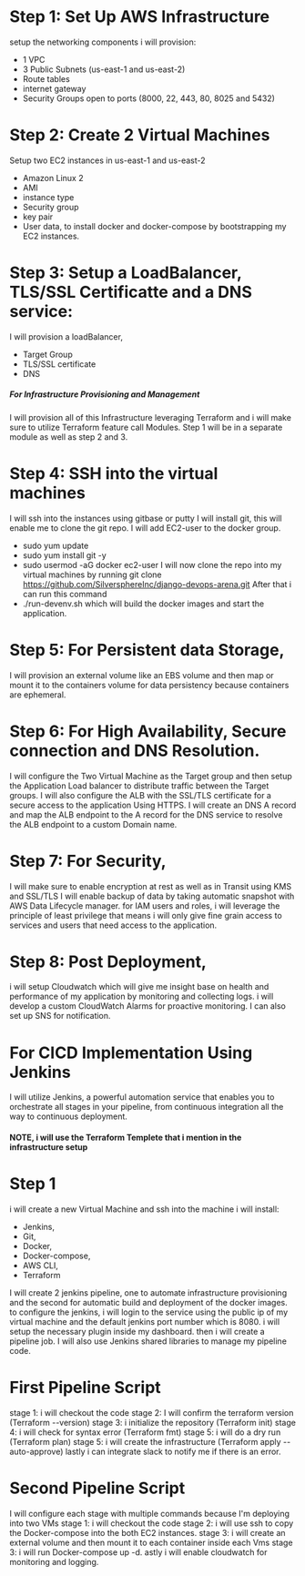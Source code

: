 # Step 1: Set Up AWS Infrastructure
  setup the networking components
  i will provision:
- 1 VPC
- 3 Public Subnets (us-east-1 and us-east-2)
- Route tables
- internet gateway
- Security Groups open to ports (8000, 22, 443, 80, 8025 and 5432)
# Step 2: Create 2 Virtual Machines 
  Setup two EC2 instances in us-east-1 and us-east-2
- Amazon Linux 2
- AMI
- instance type
- Security group
- key pair
- User data, to install docker and docker-compose by bootstrapping my EC2 instances.
# Step 3: Setup a LoadBalancer, TLS/SSL Certificatte and a DNS service:
 I will provision a loadBalancer, 
- Target Group
- TLS/SSL certificate
- DNS
##### For Infrastructure Provisioning and Management
I will provision all of this Infrastructure leveraging Terraform and i will make sure to utilize Terraform feature call Modules.
Step 1 will be in a separate module as well as step 2 and 3.

# Step 4: SSH into the virtual machines
 I will ssh into the instances using gitbase or putty
 I will install git, this will enable me to clone the git repo.
 I will add EC2-user to the docker group.
 - sudo yum update
 - sudo yum install git -y
 - sudo usermod -aG docker ec2-user
I will now clone the repo into my virtual machines by running
git clone https://github.com/SilversphereInc/django-devops-arena.git
After that i can run this command
- ./run-devenv.sh 
which will build the docker images and start the application.

# Step 5: For Persistent data Storage,
 I will provision an external volume like an EBS volume
 and then map or mount it to the containers volume for data persistency because containers are ephemeral.

# Step 6: For High Availability, Secure connection and DNS Resolution.
I will configure the Two Virtual Machine as the Target group and then setup the Application Load balancer to distribute traffic between the Target groups.
I will also configure the ALB with the SSL/TLS certificate for a secure access to the application Using HTTPS.
I will create an DNS A record and map the ALB endpoint to the A record for the DNS service to resolve the ALB endpoint to a custom Domain name.

# Step 7: For Security,
I will make sure to enable encryption at rest as well as in Transit using KMS and SSL/TLS
I will enable backup of data by taking automatic snapshot with AWS Data Lifecycle manager.
for IAM users and roles, i will leverage the principle of least privilege that means i will only give fine grain access to services and users that need access to the application.

# Step 8: Post Deployment,
i will setup Cloudwatch which will give me insight base on health and performance of my application by monitoring and collecting logs.
i will develop a custom CloudWatch Alarms for proactive monitoring.
I can also set up SNS for notification.



# For CICD Implementation Using Jenkins 
I will utilize Jenkins, a powerful automation service that enables you to orchestrate all stages in your pipeline, 
from continuous integration all the way to continuous deployment.

#### NOTE, i will use the Terraform Templete that i mention in the infrastructure setup

# Step 1
i will create a new Virtual Machine and ssh into the machine
i will install:
- Jenkins,
- Git,
- Docker,
- Docker-compose,
- AWS CLI,
- Terraform

I will create 2 jenkins pipeline, one to automate infrastructure provisioning and the second for automatic build and deployment of the docker images.
to configure the jenkins, i will login to the service using the public ip of my virtual machine and the default jenkins port number which is 8080.
i will setup the necessary plugin inside my dashboard. then i will create a pipeline job.
I will also use Jenkins shared libraries to manage my pipeline code.

# First Pipeline Script
stage 1: i will checkout the code
stage 2: I will confirm the terraform version (Terraform --version)
stage 3: i initialize the repository (Terraform init)
stage 4: i will check for syntax error (Terraform fmt)
stage 5: i will do a dry run (Terraform plan)
stage 5: i will create the infrastructure (Terraform apply --auto-approve)
lastly i can integrate slack to notify me if there is an error.

# Second Pipeline Script
I will configure each stage with multiple commands because I'm deploying into two VMs
stage 1: i will checkout the code
stage 2: i will use ssh to copy the Docker-compose into the both EC2 instances.
stage 3: i will create an external volume and then mount it to each container inside each Vms
stage 3: i will run Docker-compose up -d.
astly i will enable cloudwatch for monitoring and logging.





